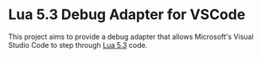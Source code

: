 Lua 5.3 Debug Adapter for VSCode
=========================================

This project aims to provide a debug adapter that allows Microsoft's Visual Studio Code to step through [Lua 5.3](http://www.lua.org) code.
